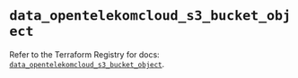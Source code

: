 # `data_opentelekomcloud_s3_bucket_object`

Refer to the Terraform Registry for docs: [`data_opentelekomcloud_s3_bucket_object`](https://registry.terraform.io/providers/opentelekomcloud/opentelekomcloud/1.35.15/docs/data-sources/s3_bucket_object).
